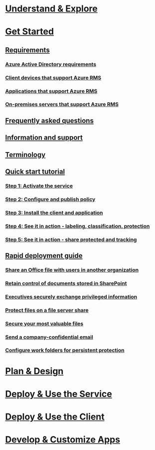 # [Understand & Explore](/rights-management/understand-explore/what-is-information-protection)
# [Get Started](requirements-azure-rms.md)
## [Requirements](requirements-azure-rms.md)
### [Azure Active Directory requirements](requirements-azure-ad.md)
### [Client devices that support Azure RMS](requirements-client-devices.md)
### [Applications that support Azure RMS](requirements-applications.md)
### [On-premises servers that support Azure RMS](requirements-servers.md)
## [Frequently asked questions](faqs.md)
## [Information and support](information-support.md)
## [Terminology](terminology.md)
## [Quick start tutorial](infoprotect-quick-start-tutorial.md)
### [Step 1: Activate the service](infoprotect-tutorial-step1.md)
### [Step 2: Configure and publish policy](infoprotect-tutorial-step2.md)
### [Step 3: Install the client and application](infoprotect-tutorial-step3.md)
### [Step 4: See it in action - labeling, classification, protection](infoprotect-tutorial-step4.md)
### [Step 5: See it in action - share protected and tracking](infoprotect-tutorial-step5.md)
## [Rapid deployment guide](rapid-deployment-guide.md)
### [Share an Office file with users in another organization](scenario-share-office-file-externally.md)
### [Retain control of documents stored in SharePoint](scenario-sharepoint.md)
### [Executives securely exchange privileged information](scenario-executives-email.md)
### [Protect files on a file server share](scenario-fci.md)
### [Secure your most valuable files](scenario-secure-most-valuable-files.md)
### [Send a company-confidential email](scenario-company-confidential-email.md)
### [Configure work folders for persistent protection](scenario-work-folders.md)
# [Plan & Design](/rights-management/plan-design/deployment-roadmap)
# [Deploy & Use the Service](/rights-management/deploy-use/activate-service)
# [Deploy & Use the Client](/rights-management/rms-client/use-client)
# [Develop & Customize Apps](/rights-management/develop/developers-guide)

